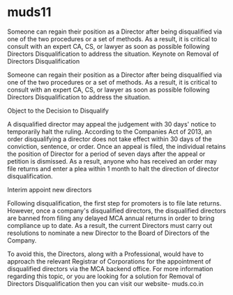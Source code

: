 # muds11

Someone can regain their position as a Director after being disqualified via one of the two procedures or a set of methods. As a result, it is critical to consult with an expert CA, CS, or lawyer as soon as possible following Directors Disqualification to address the situation.
Keynote on Removal of Directors Disqualification

Someone can regain their position as a Director after being disqualified via one of the two procedures or a set of methods. As a result, it is critical to consult with an expert CA, CS, or lawyer as soon as possible following Directors Disqualification to address the situation.

Object to the Decision to Disqualify

A disqualified director may appeal the judgement with 30 days' notice to temporarily halt the ruling. According to the Companies Act of 2013, an order disqualifying a director does not take effect within 30 days of the conviction, sentence, or order. Once an appeal is filed, the individual retains the position of Director for a period of seven days after the appeal or petition is dismissed. As a result, anyone who has received an order may file returns and enter a plea within 1 month to halt the direction of director disqualification.

Interim appoint new directors

Following disqualification, the first step for promoters is to file late returns. However, once a company's disqualified directors, the disqualified directors are banned from filing any delayed MCA annual returns in order to bring compliance up to date. As a result, the current Directors must carry out resolutions to nominate a new Director to the Board of Directors of the Company. 

To avoid this, the Directors, along with a Professional, would have to approach the relevant Registrar of Corporations for the appointment of disqualified directors via the MCA backend office. For more information regarding this topic, or you are looking for a solution for Removal of Directors Disqualification then you can visit our website- muds.co.in
